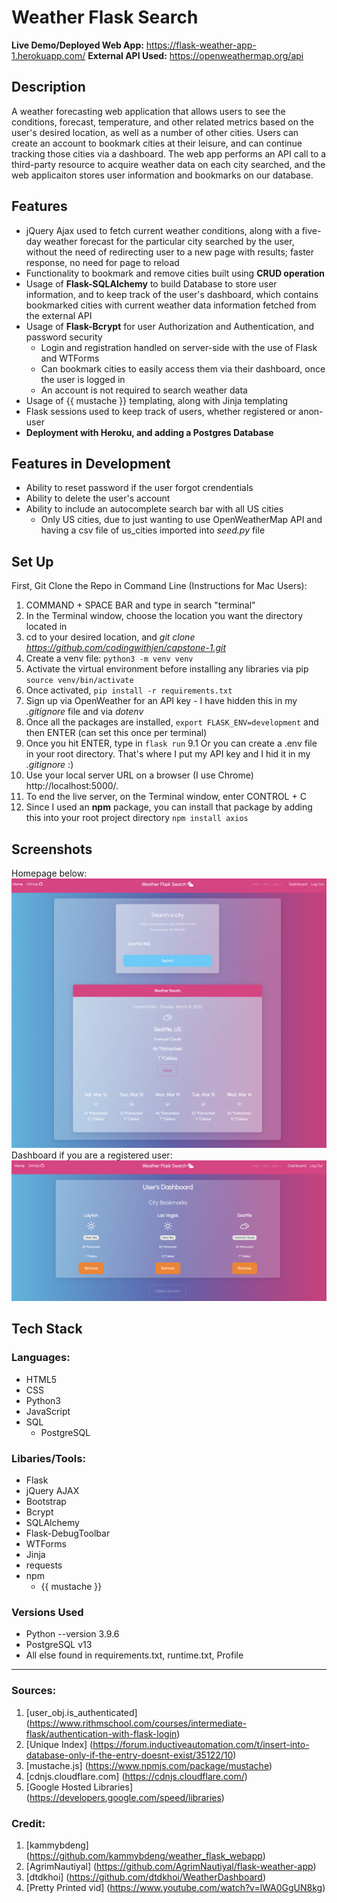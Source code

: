 #  Weather Flask Search

**Live Demo/Deployed Web App:** <https://flask-weather-app-1.herokuapp.com/>
**External API Used:** <https://openweathermap.org/api>

## Description
A weather forecasting web application that allows users to see the conditions, forecast, temperature, and other related metrics based on the user's desired location, as well as a number of other cities. Users can create an account to bookmark cities at their leisure, and can continue tracking those cities via a dashboard. The web app performs an API call to a third-party resource to acquire weather data on each city searched, and the web applicaiton stores user information and bookmarks on our database.

## Features
- jQuery Ajax used to fetch current weather conditions, along with a five-day weather forecast for the particular city searched by the user, without the need of redirecting user to a new page with results; faster response, no need for page to reload
- Functionality to bookmark and remove cities built using **CRUD operation**
- Usage of **Flask-SQLAlchemy** to build Database to store user information, and to keep track of the user's dashboard, which contains bookmarked cities with current weather data information fetched from the external API
- Usage of **Flask-Bcrypt** for user Authorization and Authentication, and password security
    - Login and registration handled on server-side with the use of Flask and WTForms
    - Can bookmark cities to easily access them via their dashboard, once the user is logged in
    - An account is not required to search weather data
- Usage of {{ mustache }} templating, along with Jinja templating
- Flask sessions used to keep track of users, whether registered or anon-user
- **Deployment with Heroku, and adding a Postgres Database**


## Features in Development
- Ability to reset password if the user forgot crendentials
- Ability to delete the user's account
- Ability to include an autocomplete search bar with all US cities
    - Only US cities, due to just wanting to use OpenWeatherMap API and having a csv file of us_cities imported into *seed.py* file


## Set Up
First, Git Clone the Repo in Command Line (Instructions for Mac Users):
1. COMMAND + SPACE BAR and type in search "terminal"
2. In the Terminal window, choose the location you want the directory located in
3. cd to your desired location, and *git clone https://github.com/codingwithjen/capstone-1.git*
4. Create a venv file: `python3 -m venv venv`
5. Activate the virtual environment before installing any libraries via pip `source venv/bin/activate`
6. Once activated, `pip install -r requirements.txt`
7. Sign up via OpenWeather for an API key - I have hidden this in my *.gitignore* file and via *dotenv*
8. Once all the packages are installed, `export FLASK_ENV=development` and then ENTER (can set this once per terminal)
9. Once you hit ENTER, type in `flask run`
9.1 Or you can create a .env file in your root directory. That's where I put my API key and I hid it in my *.gitignore* :)
10. Use your local server URL on a browser (I use Chrome) http://localhost:5000/.
11. To end the live server, on the Terminal window, enter CONTROL + C
12. Since I used an **npm** package, you can install that package by adding this into your root project directory `npm install axios`


## Screenshots
Homepage below:
![Homepage of Weather Flask Search](/static/img/Homepage.png "Homepage of Weather Flask Search")
Dashboard if you are a registered user:
![Dashboard of Weather Flask Serach](/static/img/Dashboard.png "Dashboard of Weather Flask Search")

## Tech Stack

### Languages:
- HTML5
- CSS
- Python3
- JavaScript
- SQL
    - PostgreSQL

### Libaries/Tools:
- Flask
- jQuery AJAX
- Bootstrap
- Bcrypt
- SQLAlchemy
- Flask-DebugToolbar
- WTForms
- Jinja
- requests
- npm
    - {{ mustache }}

### Versions Used
- Python --version 3.9.6
- PostgreSQL v13
- All else found in requirements.txt, runtime.txt, Profile
---
### Sources:

1. [user_obj.is_authenticated] (https://www.rithmschool.com/courses/intermediate-flask/authentication-with-flask-login)<br>
2. [Unique Index] (https://forum.inductiveautomation.com/t/insert-into-database-only-if-the-entry-doesnt-exist/35122/10)<br>
3. [mustache.js] (https://www.npmjs.com/package/mustache)
4. [cdnjs.cloudflare.com] (https://cdnjs.cloudflare.com/)
5. [Google Hosted Libraries] (https://developers.google.com/speed/libraries)

### Credit:
1. [kammybdeng] (https://github.com/kammybdeng/weather_flask_webapp)
2. [AgrimNautiyal] (https://github.com/AgrimNautiyal/flask-weather-app)
3. [dtdkhoi] (https://github.com/dtdkhoi/WeatherDashboard)
4. [Pretty Printed vid] (https://www.youtube.com/watch?v=lWA0GgUN8kg)
